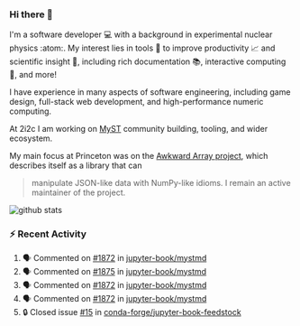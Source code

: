 ### Hi there 👋 

I'm a software developer 💻 with a background in experimental nuclear physics :atom:. My interest lies in tools :wrench: to improve productivity :chart_with_upwards_trend: and scientific insight :telescope:, including rich documentation 📚, interactive computing 🧮, and more! 

I have experience in many aspects of software engineering, including game design, full-stack web development, and high-performance numeric computing. 

At 2i2c I am working on [MyST](https://github.com/jupyter-book/mystmd) community building, tooling, and wider ecosystem. 

My main focus at Princeton was on the [Awkward Array project](awkward-array.org/), which describes itself as a library that can 
> manipulate JSON-like data with NumPy-like idioms. I remain an active maintainer of the project. 

![github stats](https://github-readme-stats.vercel.app/api?username=agoose77&show_icons=true&hide_rank=true&hide_title=true&bg_color=30,e76445,904e95&text_color=efe3ec&icon_color=efe3ec)
<!--
**agoose77/agoose77** is a ✨ _special_ ✨ repository because its `README.md` (this file) appears on your GitHub profile.

Here are some ideas to get you started:

- 🔭 I’m currently working on ...
- 🌱 I’m currently learning ...
- 👯 I’m looking to collaborate on ...
- 🤔 I’m looking for help with ...
- 💬 Ask me about ...
- 📫 How to reach me: ...
- 😄 Pronouns: ...
- ⚡ Fun fact: ...
-->

### :zap: Recent Activity

<!--START_SECTION:activity-->
1. 🗣 Commented on [#1872](https://github.com/jupyter-book/mystmd/pull/1872#issuecomment-2684519690) in [jupyter-book/mystmd](https://github.com/jupyter-book/mystmd)
2. 🗣 Commented on [#1875](https://github.com/jupyter-book/mystmd/issues/1875#issuecomment-2684516954) in [jupyter-book/mystmd](https://github.com/jupyter-book/mystmd)
3. 🗣 Commented on [#1872](https://github.com/jupyter-book/mystmd/pull/1872#issuecomment-2684502720) in [jupyter-book/mystmd](https://github.com/jupyter-book/mystmd)
4. 🗣 Commented on [#1872](https://github.com/jupyter-book/mystmd/pull/1872#issuecomment-2684475669) in [jupyter-book/mystmd](https://github.com/jupyter-book/mystmd)
5. 🔒 Closed issue [#15](https://github.com/conda-forge/jupyter-book-feedstock/issues/15) in [conda-forge/jupyter-book-feedstock](https://github.com/conda-forge/jupyter-book-feedstock)
<!--END_SECTION:activity-->
